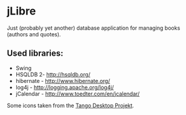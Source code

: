 # jLibre
Just (probably yet another) database application for managing books (authors and quotes).

## Used libraries:

* Swing
* HSQLDB 2- http://hsqldb.org/
* hibernate - http://www.hibernate.org/
* log4j - http://logging.apache.org/log4j/
* jCalendar - http://www.toedter.com/en/jcalendar/

Some icons taken from the [Tango Desktop Projekt](http://tango.freedesktop.org/Tango_Desktop_Project).
